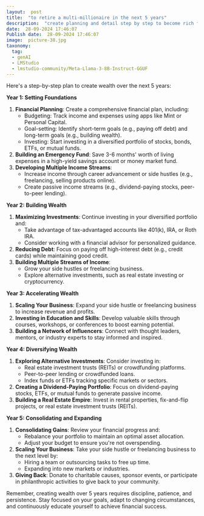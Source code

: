 ```yaml
---
layout:  post
title:  "to retire a multi-millionaire in the next 5 years"
description:  "create planning and detail step by step to become rich for the next 5 years"
date:  28-09-2024 17:46:07
Publish date:  28-09-2024 17:46:07
image:  picture-38.jpg
taxonomy:
  tag:
  - genAI
  - LMStudio
  - lmstudio-community/Meta-Llama-3-8B-Instruct-GGUF
---
```

Here's a step-by-step plan to create wealth over the next 5 years:

**Year 1: Setting Foundations**

1. **Financial Planning**: Create a comprehensive financial plan, including:
	* Budgeting: Track income and expenses using apps like Mint or Personal Capital.
	* Goal-setting: Identify short-term goals (e.g., paying off debt) and long-term goals (e.g., building wealth).
	* Investing: Start investing in a diversified portfolio of stocks, bonds, ETFs, or mutual funds.
2. **Building an Emergency Fund**: Save 3-6 months' worth of living expenses in a high-yield savings account or money market fund.
3. **Developing Multiple Income Streams**:
	* Increase income through career advancement or side hustles (e.g., freelancing, selling products online).
	* Create passive income streams (e.g., dividend-paying stocks, peer-to-peer lending).

**Year 2: Building Wealth**

1. **Maximizing Investments**: Continue investing in your diversified portfolio and:
	* Take advantage of tax-advantaged accounts like 401(k), IRA, or Roth IRA.
	* Consider working with a financial advisor for personalized guidance.
2. **Reducing Debt**: Focus on paying off high-interest debt (e.g., credit cards) while maintaining good credit.
3. **Building Multiple Streams of Income**:
	* Grow your side hustles or freelancing business.
	* Explore alternative investments, such as real estate investing or cryptocurrency.

**Year 3: Accelerating Wealth**

1. **Scaling Your Business**: Expand your side hustle or freelancing business to increase revenue and profits.
2. **Investing in Education and Skills**: Develop valuable skills through courses, workshops, or conferences to boost earning potential.
3. **Building a Network of Influencers**: Connect with thought leaders, mentors, or industry experts to stay informed and inspired.

**Year 4: Diversifying Wealth**

1. **Exploring Alternative Investments**: Consider investing in:
	* Real estate investment trusts (REITs) or crowdfunding platforms.
	* Peer-to-peer lending or crowdfunded loans.
	* Index funds or ETFs tracking specific markets or sectors.
2. **Creating a Dividend-Paying Portfolio**: Focus on dividend-paying stocks, ETFs, or mutual funds to generate passive income.
3. **Building a Real Estate Empire**: Invest in rental properties, fix-and-flip projects, or real estate investment trusts (REITs).

**Year 5: Consolidating and Expanding**

1. **Consolidating Gains**: Review your financial progress and:
	* Rebalance your portfolio to maintain an optimal asset allocation.
	* Adjust your budget to ensure you're not overspending.
2. **Scaling Your Business**: Take your side hustle or freelancing business to the next level by:
	* Hiring a team or outsourcing tasks to free up time.
	* Expanding into new markets or industries.
3. **Giving Back**: Donate to charitable causes, sponsor events, or participate in philanthropic activities to give back to your community.

Remember, creating wealth over 5 years requires discipline, patience, and persistence. Stay focused on your goals, adapt to changing circumstances, and continuously educate yourself to achieve financial success.